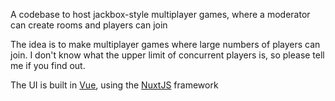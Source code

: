 A codebase to host jackbox-style multiplayer games,
where a moderator can create rooms and players can join

The idea is to make multiplayer games where large numbers of players can join. I
don't know what the upper limit of concurrent players is, so please tell me if
you find out.

The UI is built in [Vue](https://vuejs.org/), using the [NuxtJS](https://nuxtjs.org/) framework
